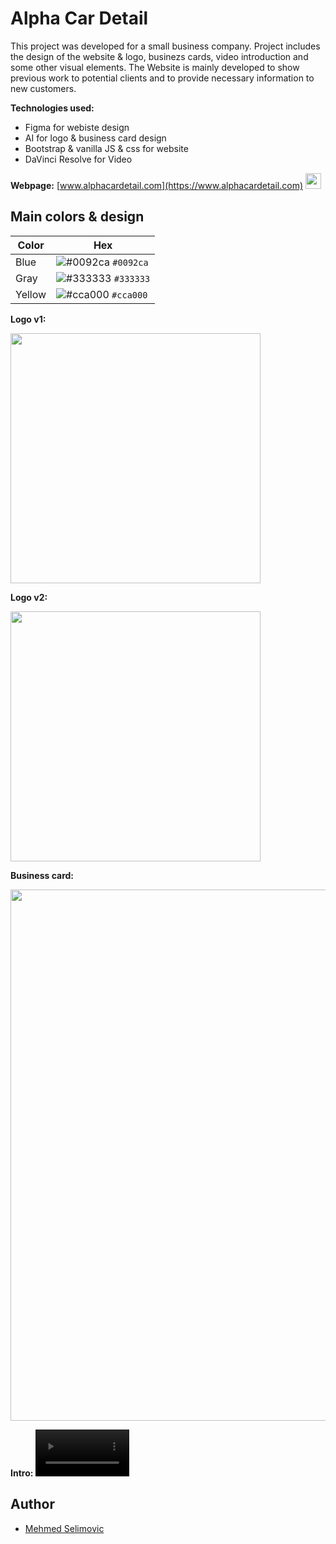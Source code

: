 
# Alpha Car Detail

This project was developed for a small business company. Project includes the design of the website & logo, businezs cards, video introduction and some other visual elements. 
The Website is mainly developed to show previous work to potential clients and to provide necessary information to new customers. 

**Technologies used:**
- Figma for webiste design
- AI for logo & business card design
- Bootstrap & vanilla JS & css for website 
- DaVinci Resolve for Video

**Webpage:**
 [www.alphacardetail.com](https://www.alphacardetail.com) <img src="https://www.alphacardetail.com/assets/favicon.ico" width="25"> 

## Main colors & design

| Color             | Hex                                                                |
| ----------------- | ------------------------------------------------------------------ |
| Blue | ![#0092ca](https://placehold.co/15x15/0092ca/0092ca.png) `#0092ca`|
| Gray | ![#333333](https://placehold.co/15x15/333333/333333.png) `#333333` |
| Yellow | ![#cca000](https://placehold.co/15x15/cca000/cca000.png) `#cca000` |

**Logo v1:**

<img src="https://www.alphacardetail.com/assets/img/logo-alpha-04.png" width="400">

**Logo v2:**

<img src="https://www.alphacardetail.com/assets/img/final darkjpg-01.jpg" width="400">

**Business card:**

<img src="https://www.alphacardetail.com/assets/img/final-design v1-blue.png" width="850">

**Intro:**
<video src='https://user-images.githubusercontent.com/108269074/199004396-14b234ad-ae86-4da1-8faa-ce977fd12fab.mov' width=150/>





## Author

- [Mehmed Selimovic](https://www.linkedin.com/in/me%C5%A1a-selimovic-18b189251/)






